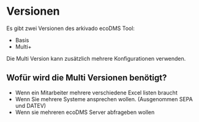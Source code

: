 # Versionen

Es gibt zwei Versionen des arkivado ecoDMS Tool:

- Basis
- Multi+


Die Multi Version kann zusätzlich mehrere Konfigurationen verwenden. 

## Wofür wird die Multi Versionen benötigt?

- Wenn ein Mitarbeiter mehrere verschiedene Excel listen braucht
- Wenn Sie mehrere Systeme ansprechen wollen. (Ausgenommen SEPA und DATEV)
- Wenn sie  mehreren ecoDMS Server abfrageben wollen
